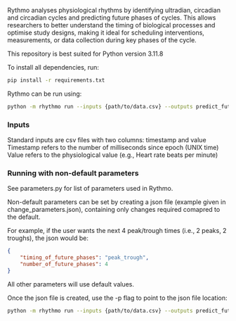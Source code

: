 Rythmo analyses physiological rhythms by identifying ultradian, circadian and circadian cycles and predicting future phases of cycles. This allows researchers to better understand the timing of biological processes and optimise study designs, making it ideal for scheduling interventions, measurements, or data collection during key phases of the cycle.

This repository is best suited for Python version 3.11.8

To install all dependencies, run:
```bash
pip install -r requirements.txt
```

Rythmo can be run using:

```bash
python -m rhythmo run --inputs {path/to/data.csv} --outputs predict_future_phases
```

### Inputs
Standard inputs are csv files with two columns: timestamp and value
Timestamp refers to the number of milliseconds since epoch (UNIX time)
Value refers to the physiological value (e.g., Heart rate beats per minute)

### Running with non-default parameters

See parameters.py for list of parameters used in Rythmo.

Non-default parameters can be set by creating a json file (example given in change_parameters.json), containing only changes required comapred to the default.

For example, if the user wants the next 4 peak/trough times (i.e., 2 peaks, 2 troughs), the json would be:

```json
{
    "timing_of_future_phases": "peak_trough",
    "number_of_future_phases": 4
}
```

All other parameters will use default values.

Once the json file is created, use the -p flag to point to the json file location:

```bash
python -m rhythmo run --inputs {path/to/data.csv} --outputs predict_future_phases --parameters change_parameters.json
```